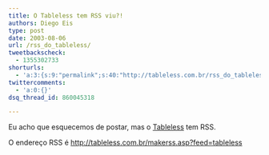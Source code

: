 ```yaml
---
title: O Tableless tem RSS viu?!
authors: Diego Eis
type: post
date: 2003-08-06
url: /rss_do_tableless/
tweetbackscheck:
  - 1355302733
shorturls:
  - 'a:3:{s:9:"permalink";s:40:"http://tableless.com.br/rss_do_tableless";s:7:"tinyurl";s:26:"http://tinyurl.com/42xxprj";s:4:"isgd";s:19:"http://is.gd/HUnkzQ";}'
twittercomments:
  - 'a:0:{}'
dsq_thread_id: 860045318

---
```

Eu acho que esquecemos de postar, mas o [Tableless][1] tem RSS.
              
O endereço RSS é http://tableless.com.br/makerss.asp?feed=tableless

 [1]: http://tableless.com.br/